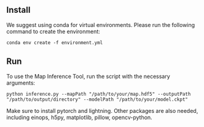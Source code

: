 ## Install
We suggest using conda for virtual environments.
Please run the following command to create the environment:
```
conda env create -f environment.yml
```
## Run
To use the Map Inference Tool, run the script with the necessary arguments:

```
python inference.py --mapPath "/path/to/your/map.hdf5" --outputPath "/path/to/output/directory" --modelPath "/path/to/your/model.ckpt"
```

Make sure to install pytorch and lightning. Other packages are also needed, including einops, h5py, matplotlib, pillow, opencv-python.
